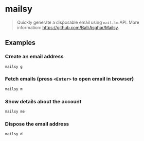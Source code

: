 # mailsy

> Quickly generate a disposable email using `mail.tm` API. More information: <https://github.com/BalliAsghar/Mailsy>.

## Examples

### Create an email address

```bash
mailsy g
```

### Fetch emails (press `<Enter>` to open email in browser)

```bash
mailsy m
```

### Show details about the account

```bash
mailsy me
```

### Dispose the email address

```bash
mailsy d
```
